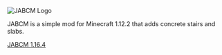 ![JABCM Logo](https://i.imgur.com/9JFRpQw.png) 

JABCM is a simple mod for Minecraft 1.12.2 that adds concrete stairs and slabs.

[JABCM 1.16.4](https://github.com/RavenholmZombie/JABCM-1.16.4 "For the Minecraft 1.16.4 port of JABCM, click here.")
